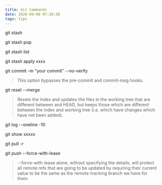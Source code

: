 ```yaml
---
title: Git Commands
date: 2020-04-09 07:26:58
tags: tips
---
```


git stash

git stash pop

git stash list

git stash apply xxxx

git commit -m "your commit" --no-verify  
> This option bypasses the pre-commit and commit-msg hooks.

git reset --merge
> Resets the index and updates the files in the working tree that are different between <commit> and HEAD, but keeps those which are different between the index and working tree (i.e. which have changes which have not been added).

git log --oneline -10

git show xxxxx

git pull -r

git push --force-with-lease
> --force-with-lease alone, without specifying the details, will protect all remote refs that are going to be updated by requiring their current value to be the same as the remote-tracking branch we have for them.